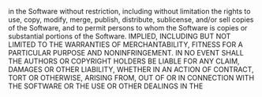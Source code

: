 
in the Software without restriction, including without limitation the rights
to use, copy, modify, merge, publish, distribute, sublicense, and/or sell
copies of the Software, and to permit persons to whom the Software is
copies or substantial portions of the Software.
IMPLIED, INCLUDING BUT NOT LIMITED TO THE WARRANTIES OF MERCHANTABILITY,
FITNESS FOR A PARTICULAR PURPOSE AND NONINFRINGEMENT. IN NO EVENT SHALL THE
AUTHORS OR COPYRIGHT HOLDERS BE LIABLE FOR ANY CLAIM, DAMAGES OR OTHER
LIABILITY, WHETHER IN AN ACTION OF CONTRACT, TORT OR OTHERWISE, ARISING FROM,
OUT OF OR IN CONNECTION WITH THE SOFTWARE OR THE USE OR OTHER DEALINGS IN THE